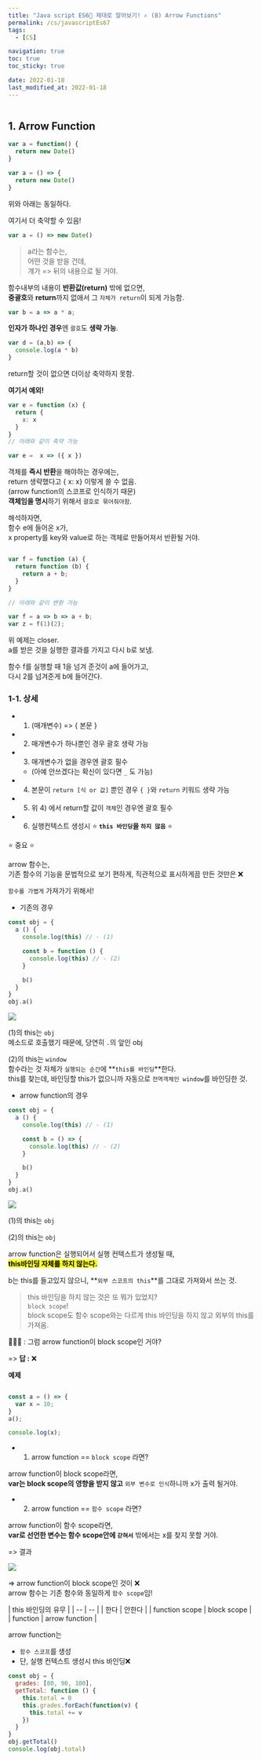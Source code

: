 ```yaml
---
title: "Java script ES6💫 제대로 알아보기! ✍️ (8) Arrow Functions"
permalink: /cs/javascriptEs67
tags:
  - [CS]

navigation: true
toc: true
toc_sticky: true

date: 2022-01-18
last_modified_at: 2022-01-18
---
```


![]()

## 1. Arrow Function

```js
var a = function() {
  return new Date()
}

var a = () => {
  return new Date()
}
```

위와 아래는 동일하다.<br/>

여기서 더 축약할 수 있음!

```js
var a = () => new Date()
```
> a라는 함수는, <br/>
어떤 것을 받을 건데, <br/>
걔가 => 뒤의 내용으로 될 거야.<br/>

함수내부의 내용이 **반환값(return)** 밖에 없으면,<br/>
**중괄호**와 **return**까지 없애서 그 `자체가 return`이 되게 가능함.<br/>


```js
var b = a => a * a;
```
**인자가 하나인 경우**엔 `괄호`도 **생략 가능**.<br/>

```js
var d = (a,b) => {
  console.log(a * b)
}
```

return할 것이 없으면 더이상 축약하지 못함.<br/>


**여기서 예외!**

```js
var e = function (x) {
  return {
    x: x
  }
}
// 아래와 같이 축약 가능

var e =  x => ({ x })

```
객체를 **즉시 반환**을 해야하는 경우에는,<br/>
return 생략했다고 { x: x} 이렇게 쓸 수 없음.<br/>
(arrow function의 스코프로 인식하기 때문)<br/>
**객체임을 명시**하기 위해서 `괄호로 묶어줘야함`.<br/>

해석하자면,<br/>
함수 e에 들어온 x가,<br/>
x property를 key와 value로 하는 객체로 만들어져서 반환될 거야.<br/>



```js

var f = function (a) {
  return function (b) {
    return a + b;
  }
}

// 아래와 같이 변환 가능

var f = a => b => a + b;
var z = f(1)(2);

```

위 예제는 closer.<br/>
a를 받은 것을 실행한 결과를 가지고 다시 b로 보냄.<br/>

함수 f를 실행할 때 1을 넘겨 준것이 a에 들어가고, <br/>
다시 2를 넘겨준게 b에 들어간다.

### 1-1. 상세


- 1) (매개변수) => { 본문 }

- 2) 매개변수가 하나뿐인 경우 괄호 생략 가능

- 3) 매개변수가 없을 경우엔 괄호 필수
  - (아예 안쓰겠다는 확신이 있다면 ` _ ` 도 가능)

- 4) 본문이 `return [식 or 값]` 뿐인 경우 `{ }`와 `return` 키워드 생략 가능

- 5) 위 4) 에서 return할 값이 `객체`인 경우엔 괄호 필수

- 6) 실행컨텍스트 생성시 ⭐️ **`this 바인딩`을 `하지 않음`** ⭐️

⭐️ 중요 ⭐️<br/>


arrow 함수는,<br/>
기존 함수의 기능을 문법적으로 보기 편하게, 직관적으로 표시하게끔 만든 것만은 ❌<br/>

`함수를 가볍게` 가져가기 위해서!<br/>

- 기존의 경우

```js
const obj = {
  a () {
    console.log(this) // - (1)

    const b = function () {
      console.log(this) // - (2)
    }

    b()
  }
}
obj.a()
```

<img src="/assets/images/es6-8-arrow-function.png" /><br/>


(1)의 this는 `obj`<br/>
메소드로 호출했기 때문에, 당연히 ` . `의 앞인 obj<br/>

(2)의 this는 `window`<br/>
함수라는 것 자체가 `실행되는 순간`에 **`this를 바인딩`**한다.<br/>
this를 찾는데, 바인딩할 this가 없으니까 자동으로 `전역객체인 window`를 바인딩한 것.<br/>




- arrow function의 경우

```js
const obj = {
  a () {
    console.log(this) // - (1)

    const b = () => {
      console.log(this) // - (2)
    }

    b()
  }
}
obj.a()
```

<img src="/assets/images/es6-8-arrow-function-2.png" /><br/>



(1)의 this는 `obj`<br/>

(2)의 this는 `obj`<br/>

arrow function은 실행되어서 실행 컨텍스트가 생성될 때,<br/>
<strong style="color:black;background-color:yellow">
this바인딩 자체를 하지 않는다.</strong>

b는 this를 들고있지 않으니, **`외부 스코프의 this`**를 그대로 가져와서 쓰는 것.<br/>

> this 바인딩을 하지 않는 것은 또 뭐가 있었지?<br/>
`block scope`!<br/>
block scope도 함수 scope와는 다르게 this 바인딩을 하지 않고 외부의 this를 가져옴.<br/>

🤷🏻‍♀️ : 그럼 arrow function이 block scope인 거야?<br/>

=> **답 :** ❌

**예제**

```js

const a = () => {
  var x = 10;
}
a();

console.log(x);

```

- 1) arrow function == `block scope` 라면?

arrow function이 block scope라면,<br/>
**var는 block scope의 영향을 받지 않고** `외부 변수로 인식`하니까 x가 출력 될거야.


- 2) arrow function == `함수 scope` 라면?

arrow function이 함수 scope라면,<br/>
**var로 선언한 변수는 함수 scope안에 `갇혀서`** 밖에서는 x를 찾지 못할 거야.<br/>

=> 결과

<img src="/assets/images/es6-8-arrow-function-3.png" /><br/>


=> arrow function이 block scope인 것이 ❌<br/>
arrow 함수는 기존 함수와 동일하게 `함수 scope`임!<br/>


| this 바인딩의 유무 |
| -- | -- |
| 한다 | 안한다 |
| function scope | block scope |
| function | arrow function |


arrow function는
- `함수 스코프`를 생성
- 단, 실행 컨텍스트 생성시 this 바인딩❌


```js
const obj = {
  grades: [80, 90, 100],
  getTotal: function () {
    this.total = 0
    this.grades.forEach(function(v) {
      this.total += v
    })
  }
}
obj.getTotal()
console.log(obj.total)
```
